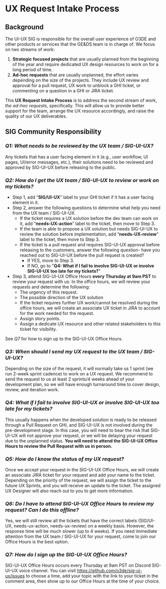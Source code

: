 # UX Request Intake Process

## Background
The UI-UX SIG is responsible for the overall user experience of O3DE and other products or services that the GE&DS team is in charge of. We focus on two streams of work:

1. **Strategic focused projects** that are usually planned from the beginning of the year and require dedicated UX design resources to work on for a long period of time.
2. **Ad-hoc requests** that are usually unplanned, the effort varies depending on the size of the projects. They include UX review and approval for a pull request, UX work to unblock a GHI ticket, or commenting on a question in a GHI or JIRA ticket.

This **UX Request Intake Process** is to address the second stream of work, *the ad-hoc requests*, specifically. This will allow us to provide better support for the team, arrange the UX resource accordingly, and raise the quality of our UX deliverables.

## SIG Community Responsibility

### *Q1: What needs to be reviewed by the UX team / SIG-UI-UX?*

Any tickets that has a user facing element in it (e.g., user workflow, UI pages, UI/error messages, etc.), their solutions need to be reviewed and approved by SIG-UI-UX before releasing to the public.

### *Q2: How do I get the UX team / SIG-UI-UX to review or work on my tickets?*

* Step 1, add “**SIG/UI-UX**” label to your GHI ticket if it has a user facing element in it.
* Step 2, answer the following questions to determine what help you need from the UX team / SIG-UI-UX.
    * If the ticket requires a UX solution before the dev team can work on it, add “**needs-UX-action**” label to the ticket, then move to Step 3.
    * If the team is able to propose a UX solution but needs SIG-UI-UX to review the solution before implementation, add “**needs-UX-review**” label to the ticket, then move to Step 3.
    * If the ticket is a pull request and requires SIG-UI-UX approval before releasing to the customers, answer the following question- have you reached out to SIG-UI-UX before the pull request is created?
        * If YES, move to Step 3.
        * If NO, go to "**Q4: What if I fail to involve SIG-UI-UX or involve SIG-UI-UX too late for my tickets?**"
* Step 3, attend SIG-UI-UX Office Hours **every Thursday at 9am PST** to review your request with us. In the office hours, we will review your requests and determine the following:
    * The urgency of this request.
    * The possible direction of the UX solution
    * If the ticket requires further UX work/cannot be resolved during the office hours, we will create an associate UX ticket in JIRA to account for the work needed for the request.
    * Assign story points.
    * Assign a dedicate UX resource and other related stakeholders to this ticket for visibility.

See *Q7* for how to sign up to the SIG-UI-UX Office Hours.

### *Q3: When should I send my UX request to the UX team / SIG-UI-UX?*

Depending on the size of the request, it will normally take us 1 sprint (we run 2-week sprint cadence) to work on a UX request. We recommend to send the request to us at least 2 sprints/4 weeks ahead of your development plan, so we will have enough turnaround time to cover design, review, and iteration work.

### *Q4: What if I fail to involve SIG-UI-UX or involve SIG-UI-UX too late for my tickets?*

This usually happens when the developed solution is ready to be released through a Pull Request on GHI, and SIG-UI-UX is not involved during the pre-development stage. In this case, you will need to bear the risk that SIG-UI-UX will not approve your request, or we will be delaying your request due to the unplanned status. **You will need to attend the SIG-UI-UX Office Hours to review the Pull Request with us in person.**

### *Q5: How do I know the status of my UX request?*

Once we accept your request in the SIG-UI-UX Office Hours, we will create an associate JIRA ticket for your request and add your name to the ticket. Depending on the priority of the request, we will assign the ticket to the future UX Sprints, and you will receive an update to the ticket. The assigned UX Designer will also reach out to you to get more information.

### *Q6: Do I have to attend SIG-UI-UX Office Hours to review my request? Can I do this offline?*

Yes, we will still review all the tickets that have the correct labels (SIG/UI-UX, needs-ux-action, needs-ux-review) on a weekly basis. However, the response time will be much slower (up to 4 weeks). If you need immediate attention from the UX team / SIG-UI-UX for your request, come to join our Office Hours is the best option.

### *Q7: How do I sign up the SIG-UI-UX Office Hours?*

SIG-UI-UX Office Hours occurs every Thursday at 9am PST on Discord SIG-UI-UX voice channel. You can visit https://github.com/o3de/sig-ui-ux/issues to choose a time, add your topic with the link to your ticket in the comment area, then show up to our Office Hours at the time of your choice. 




